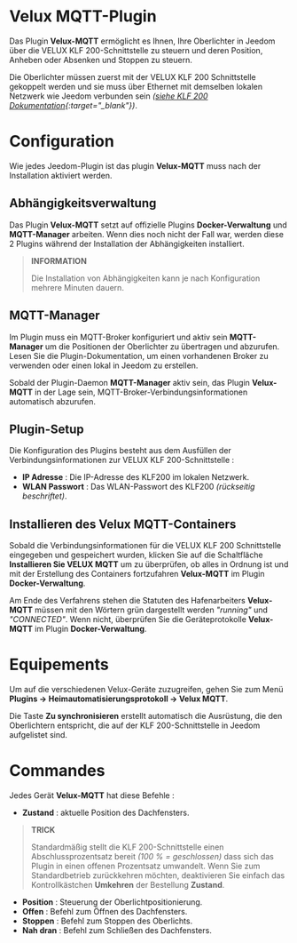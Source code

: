 # Velux MQTT-Plugin

Das Plugin **Velux-MQTT** ermöglicht es Ihnen, Ihre Oberlichter in Jeedom über die VELUX KLF 200-Schnittstelle zu steuern und deren Position, Anheben oder Absenken und Stoppen zu steuern.

Die Oberlichter müssen zuerst mit der VELUX KLF 200 Schnittstelle gekoppelt werden und sie muss über Ethernet mit demselben lokalen Netzwerk wie Jeedom verbunden sein *([siehe KLF 200 Dokumentation](https://www.domadoo.fr/fr/index.php?controller=attachment&id_attachment=2287){:target="\_blank"})*.

# Configuration

Wie jedes Jeedom-Plugin ist das plugin **Velux-MQTT** muss nach der Installation aktiviert werden.

## Abhängigkeitsverwaltung

Das Plugin **Velux-MQTT** setzt auf offizielle Plugins **Docker-Verwaltung** und **MQTT-Manager** arbeiten. Wenn dies noch nicht der Fall war, werden diese 2 Plugins während der Installation der Abhängigkeiten installiert.

>**INFORMATION**
>
>Die Installation von Abhängigkeiten kann je nach Konfiguration mehrere Minuten dauern.

## MQTT-Manager

Im Plugin muss ein MQTT-Broker konfiguriert und aktiv sein **MQTT-Manager** um die Positionen der Oberlichter zu übertragen und abzurufen. Lesen Sie die Plugin-Dokumentation, um einen vorhandenen Broker zu verwenden oder einen lokal in Jeedom zu erstellen.

Sobald der Plugin-Daemon **MQTT-Manager** aktiv sein, das Plugin **Velux-MQTT** in der Lage sein, MQTT-Broker-Verbindungsinformationen automatisch abzurufen.

## Plugin-Setup

Die Konfiguration des Plugins besteht aus dem Ausfüllen der Verbindungsinformationen zur VELUX KLF 200-Schnittstelle :

- **IP Adresse** : Die IP-Adresse des KLF200 im lokalen Netzwerk.
- **WLAN Passwort** : Das WLAN-Passwort des KLF200 *(rückseitig beschriftet)*.

## Installieren des Velux MQTT-Containers

Sobald die Verbindungsinformationen für die VELUX KLF 200 Schnittstelle eingegeben und gespeichert wurden, klicken Sie auf die Schaltfläche **Installieren Sie VELUX MQTT** um zu überprüfen, ob alles in Ordnung ist und mit der Erstellung des Containers fortzufahren **Velux-MQTT** im Plugin **Docker-Verwaltung**.

Am Ende des Verfahrens stehen die Statuten des Hafenarbeiters **Velux-MQTT** müssen mit den Wörtern grün dargestellt werden *"running"* und *"CONNECTED"*. Wenn nicht, überprüfen Sie die Geräteprotokolle **Velux-MQTT** im Plugin **Docker-Verwaltung**.

# Equipements

Um auf die verschiedenen Velux-Geräte zuzugreifen, gehen Sie zum Menü **Plugins → Heimautomatisierungsprotokoll → Velux MQTT**.

Die Taste **Zu synchronisieren** erstellt automatisch die Ausrüstung, die den Oberlichtern entspricht, die auf der KLF 200-Schnittstelle in Jeedom aufgelistet sind.

# Commandes

Jedes Gerät **Velux-MQTT** hat diese Befehle :

- **Zustand** : aktuelle Position des Dachfensters.

>**TRICK**
>
>Standardmäßig stellt die KLF 200-Schnittstelle einen Abschlussprozentsatz bereit *(100 % = geschlossen)* dass sich das Plugin in einen offenen Prozentsatz umwandelt. Wenn Sie zum Standardbetrieb zurückkehren möchten, deaktivieren Sie einfach das Kontrollkästchen **Umkehren** der Bestellung **Zustand**.

- **Position** : Steuerung der Oberlichtpositionierung.
- **Offen** : Befehl zum Öffnen des Dachfensters.
- **Stoppen** : Befehl zum Stoppen des Oberlichts.
- **Nah dran** : Befehl zum Schließen des Dachfensters.
